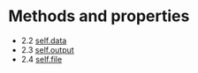# Methods and properties

* 2.2 [self.data](methods/data.md)
* 2.3 [self.output](methods/output.md)
* 2.4 [self.file](methods/file.md)